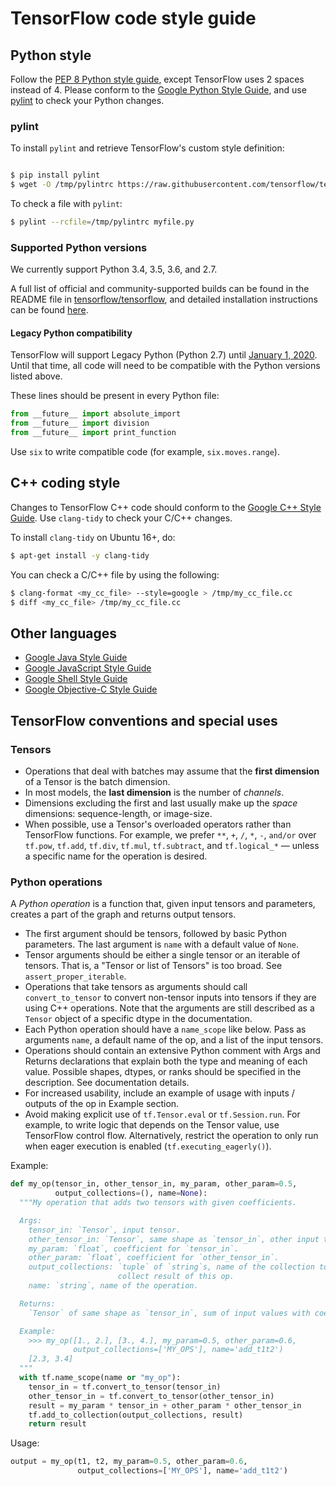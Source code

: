 # TensorFlow code style guide

## Python style

Follow the [PEP 8 Python style guide](https://www.python.org/dev/peps/pep-0008/), except TensorFlow uses 2 spaces instead of 4. Please conform to the [Google Python Style Guide](https://github.com/google/styleguide/blob/gh-pages/pyguide.md), and use [pylint](https://www.pylint.org/) to check your Python changes. 


### pylint

To install `pylint` and retrieve TensorFlow's custom style definition:

```bash

$ pip install pylint
$ wget -O /tmp/pylintrc https://raw.githubusercontent.com/tensorflow/tensorflow/master/tensorflow/tools/ci_build/pylintrc

```


To check a file with `pylint`:

```bash
$ pylint --rcfile=/tmp/pylintrc myfile.py
```

### Supported Python versions

We currently support Python 3.4, 3.5, 3.6, and 2.7.

A full list of official and community-supported builds can be found in the README file in [tensorflow/tensorflow](https://github.com/tensorflow/tensorflow), and detailed installation instructions can be found [here](https://www.tensorflow.org/install/pip#1-install-the-python-development-environment-on-your-system).

#### Legacy Python compatibility

TensorFlow will support Legacy Python (Python 2.7) until [January 1, 2020](https://groups.google.com/a/tensorflow.org/forum/#!searchin/announce/python$202.7%7Csort:date/announce/gVwS5RC8mds/dCt1ka2XAAAJ). Until that time, all code will need to be compatible with the Python versions listed above.

These lines should be present in every Python file:


```python
from __future__ import absolute_import
from __future__ import division
from __future__ import print_function
```

Use `six` to write compatible code (for example, `six.moves.range`).


## C++ coding style

Changes to TensorFlow C++ code should conform to the [Google C++ Style Guide](https://google.github.io/styleguide/cppguide.html). Use `clang-tidy` to check your C/C++ changes. 

To install `clang-tidy` on Ubuntu 16+, do:


```bash
$ apt-get install -y clang-tidy
```

You can check a C/C++ file by using the following:

```bash
$ clang-format <my_cc_file> --style=google > /tmp/my_cc_file.cc
$ diff <my_cc_file> /tmp/my_cc_file.cc
```

## Other languages

*   [Google Java Style Guide](https://google.github.io/styleguide/javaguide.html)
*   [Google JavaScript Style Guide](https://google.github.io/styleguide/jsguide.html)
*   [Google Shell Style Guide](https://google.github.io/styleguide/shell.xml)
*   [Google Objective-C Style Guide](https://google.github.io/styleguide/objcguide.html)




## TensorFlow conventions and special uses

### Tensors

*   Operations that deal with batches may assume that the **first dimension** of a Tensor is the batch dimension.
*   In most models, the **last dimension** is the number of _channels_.
*   Dimensions excluding the first and last usually make up the _space_ dimensions: sequence-length, or image-size.
*   When possible, use a Tensor's overloaded operators rather than TensorFlow functions. For example, we prefer `**`, `+`, `/`, `*`, `-`, `and/or` over `tf.pow`, `tf.add`, `tf.div`, `tf.mul`, `tf.subtract`, and `tf.logical_*` — unless a specific name for the operation is desired.


### Python operations

A _Python operation_ is a function that, given input tensors and parameters, creates a part of the graph and returns output tensors.

*   The first argument should be tensors, followed by basic Python parameters. The last argument is `name` with a default value of `None`. 
*   Tensor arguments should be either a single tensor or an iterable of tensors. That is, a "Tensor or list of Tensors" is too broad. See `assert_proper_iterable`.
*   Operations that take tensors as arguments should call `convert_to_tensor` to convert non-tensor inputs into tensors if they are using C++ operations. Note that the arguments are still described as a `Tensor` object of a specific dtype in the documentation.
*   Each Python operation should have a `name_scope` like below. Pass as arguments `name`, a default name of the op, and a list of the input tensors.
*   Operations should contain an extensive Python comment with Args and Returns declarations that explain both the type and meaning of each value. Possible shapes, dtypes, or ranks should be specified in the description. See documentation details.
*   For increased usability, include an example of usage with inputs / outputs of the op in Example section.
*   Avoid making explicit use of `tf.Tensor.eval` or `tf.Session.run`. For example, to write logic that depends on the Tensor value, use TensorFlow control flow. Alternatively, restrict the operation to only run when eager execution is enabled (`tf.executing_eagerly()`).

Example:


```python
def my_op(tensor_in, other_tensor_in, my_param, other_param=0.5,
          output_collections=(), name=None):
  """My operation that adds two tensors with given coefficients.

  Args:
    tensor_in: `Tensor`, input tensor.
    other_tensor_in: `Tensor`, same shape as `tensor_in`, other input tensor.
    my_param: `float`, coefficient for `tensor_in`.
    other_param: `float`, coefficient for `other_tensor_in`.
    output_collections: `tuple` of `string`s, name of the collection to
                        collect result of this op.
    name: `string`, name of the operation.

  Returns:
    `Tensor` of same shape as `tensor_in`, sum of input values with coefficients.

  Example:
    >>> my_op([1., 2.], [3., 4.], my_param=0.5, other_param=0.6,
              output_collections=['MY_OPS'], name='add_t1t2')
    [2.3, 3.4]
  """
  with tf.name_scope(name or "my_op"):
    tensor_in = tf.convert_to_tensor(tensor_in)
    other_tensor_in = tf.convert_to_tensor(other_tensor_in)
    result = my_param * tensor_in + other_param * other_tensor_in
    tf.add_to_collection(output_collections, result)
    return result
```

Usage:

```python
output = my_op(t1, t2, my_param=0.5, other_param=0.6,
               output_collections=['MY_OPS'], name='add_t1t2')
```
